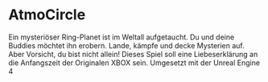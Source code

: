 # AtmoCircle
Ein mysteriöser Ring-Planet ist im Weltall aufgetaucht. Du und deine Buddies möchtet ihn erobern. Lande, kämpfe und decke Mysterien auf. Aber Vorsicht, du bist nicht allein! Dieses Spiel soll eine Liebeserklärung an die Anfangszeit der Originalen XBOX sein. Umgesetzt mit der Unreal Engine 4
